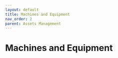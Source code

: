 ```yaml
---
layout: default
title: Machines and Equipment
nav_order: 2
parent: Assets Management
---
```


# Machines and Equipment
